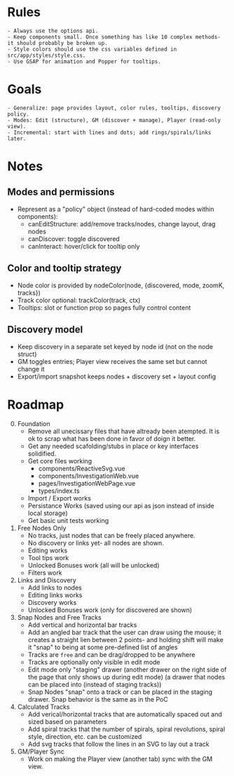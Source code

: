 # Rules
    - Always use the options api.
    - Keep components small. Once something has like 10 complex methods- it should probably be broken up.
    - Style colors should use the css variables defined in src/app/styles/style.css.
    - Use GSAP for animation and Popper for tooltips.

# Goals
    - Generalize: page provides layout, color rules, tooltips, discovery policy.
    - Modes: Edit (structure), GM (discover + manage), Player (read-only view).
    - Incremental: start with lines and dots; add rings/spirals/links later.

# Notes
## Modes and permissions
- Represent as a "policy" object (instead of hard-coded modes within components):
    - canEditStructure: add/remove tracks/nodes, change layout, drag nodes
    - canDiscover: toggle discovered
    - canInteract: hover/click for tooltip only

## Color and tooltip strategy
- Node color is provided by nodeColor(node, {discovered, mode, zoomK, tracks})
- Track color optional: trackColor(track, ctx)
- Tooltips: slot or function prop so pages fully control content

## Discovery model
- Keep discovery in a separate set keyed by node id (not on the node struct)
- GM toggles entries; Player view receives the same set but cannot change it
- Export/import snapshot keeps nodes + discovery set + layout config

# Roadmap
0. Foundation
    - Remove all unecissary files that have altready been atempted. It is ok to scrap what has been done in favor of doign it better.
    - Get any needed scafolding/stubs in place or key interfaces solidified.
    - Get core files working
        - components/ReactiveSvg.vue
        - components/InvestigationWeb.vue
        - pages/InvestigationWebPage.vue
        - types/index.ts
    - Import / Export works
    - Persistance Works (saved using our api as json instead of inside local storage)
    - Get basic unit tests working
1. Free Nodes Only
    - No tracks, just nodes that can be freely placed anywhere.
    - No discovery or links yet- all nodes are shown.
    - Editing works
    - Tool tips work
    - Unlocked Bonuses work (all will be unlocked)
    - Filters work
2. Links and Discovery
    - Add links to nodes
    - Editing links works
    - Discovery works
    - Unlocked Bonuses work (only for discovered are shown)
3. Snap Nodes and Free Tracks
    - Add vertical and horizontal bar tracks
    - Add an angled bar track that the user can draw using the mouse; it creates a straight lien between 2 points- and holding shift will make it "snap" to being at some pre-defined list of angles
    - Tracks are `free` and can be drag/dropped to be anywhere
    - Tracks are optionally only visible in edit mode
    - Edit mode only "staging" drawer (another drawer on the right side of the page that only shows up during edit mode) (a drawer that nodes can be placed into (instead of staging tracks))
    - Snap Nodes "snap" onto a track or can be placed in the staging drawer. Snap behavior is the same as in the PoC
4. Calculated Tracks
    - Add verical/horizontal tracks that are automatically spaced out and sized based on parameters
    - Add spiral tracks that the number of spirals, spiral revolutions, spiral style, direction, etc. can be customized
    - Add svg tracks that follow the lines in an SVG to lay out a track
5. GM/Player Sync
    - Work on making the Player view (another tab) sync with the GM view.